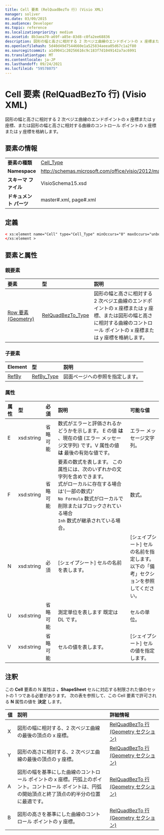 ```yaml
---
title: Cell 要素 (RelQuadBezTo 行) (Visio XML)
manager: soliver
ms.date: 03/09/2015
ms.audience: Developer
ms.topic: reference
ms.localizationpriority: medium
ms.assetid: 8b3aea70-a69f-a85e-83d8-c0fa2ee68836
description: 図形の幅と高さに相対する 2 次ベジエ曲線のエンドポイントの x 座標または y 座標、または図形の幅と高さに相対する曲線のコントロール ポイントの x 座標または y 座標を格納します。
ms.openlocfilehash: 5d40d49d7544660e1a525834aeea05d67c1a2f80
ms.sourcegitcommit: a1d9041c20256616c9c183f7d1049142a7ac6991
ms.translationtype: MT
ms.contentlocale: ja-JP
ms.lasthandoff: 09/24/2021
ms.locfileid: "59578075"
---
```

# <a name="cell-element-relquadbezto-row-visio-xml"></a>Cell 要素 (RelQuadBezTo 行) (Visio XML)

図形の幅と高さに相対する 2 次ベジエ曲線のエンドポイントの x 座標または y 座標、または図形の幅と高さに相対する曲線のコントロール ポイントの x 座標または y 座標を格納します。
  
## <a name="element-information"></a>要素の情報

|||
|:-----|:-----|
|**要素の種類** <br/> |[Cell_Type](cell_type-complextypevisio-xml.md) <br/> |
|**Namespace** <br/> |http://schemas.microsoft.com/office/visio/2012/main  <br/> |
|**スキーマ ファイル** <br/> |VisioSchema15.xsd  <br/> |
|**ドキュメント パーツ** <br/> |master#.xml, page#.xml  <br/> |
   
## <a name="definition"></a>定義

```XML
< xs:element name="Cell" type="Cell_Type" minOccurs="0" maxOccurs="unbounded" >
</xs:element >
```

## <a name="elements-and-attributes"></a>要素と属性

### <a name="parent-elements"></a>親要素

|**要素**|**型**|**説明**|
|:-----|:-----|:-----|
|[Row 要素 (Geometry)](row-element-geometry-sectionvisio-xml.md) <br/> |[RelQuadBezTo_Type](relquadbezto_type-complextypevisio-xml.md) <br/> |図形の幅と高さに相対する 2 次ベジエ曲線のエンドポイントの x 座標または y 座標、または図形の幅と高さに相対する曲線のコントロール ポイントの x 座標または y 座標を格納します。  <br/> |
   
### <a name="child-elements"></a>子要素

|**Element**|**型**|**説明**|
|:-----|:-----|:-----|
|[RefBy](refby-element-cell_type-complextypevisio-xml.md) <br/> |[RefBy_Type](refby_type-complextypevisio-xml.md) <br/> |図面ページへの参照を指定します。  <br/> |
   
### <a name="attributes"></a>属性

|**属性**|**型**|**必須**|**説明**|**可能な値**|
|:-----|:-----|:-----|:-----|:-----|
|E  <br/> |xsd:string  <br/> |省略可能  <br/> |数式がエラーと評価されるかどうかを示します。 E の値 **は** 、現在の値 (エラー メッセージ文字列) です。V 属性の値 **は** 最後の有効な値です。  <br/> |エラー メッセージ文字列。  <br/> |
|F  <br/> |xsd:string  <br/> |省略可能  <br/> | 要素の数式を表します。 この属性には、次のいずれかの文字列を含めできます。  <br/>  式がローカルに存在する場合は'(一部の数式)'  <br/>  `No Formula` 数式がローカルで削除またはブロックされている場合  <br/>  `Inh` 数式が継承されている場合。  <br/> |数式。  <br/> |
|N  <br/> |xsd:string  <br/> |必須  <br/> |[シェイプシート] セルの名前を表します。  <br/> |[シェイプシート] セルの名前を指定します。  <br/> 以下の「備考」セクションを参照してください。  <br/> |
|U  <br/> |xsd:string  <br/> |省略可能  <br/> |測定単位を表します 既定は DL です。  <br/> |セルの単位。  <br/> |
|V  <br/> |xsd:string  <br/> |省略可能  <br/> |セルの値を表します。  <br/> |[シェイプシート] セルの値を指定します。  <br/> |
   
## <a name="remarks"></a>注釈

この **Cell** 要素の N 属性は **、ShapeSheet** セルに対応する制限された値のセットの 1 つである必要があります。 次の表を参照して、この Cell 要素で許可される **N** 属性の値を **決定** します。 
  
|**値**|**説明**|**詳細情報**|
|:-----|:-----|:-----|
|X  <br/> |図形の幅に相対する、2 次ベジエ曲線の最後の頂点の x 座標。  <br/> |[RelQuadBezTo 行 (Geometry セクション)](relquadbezto-row-geometry-section.md) <br/> |
|Y  <br/> |図形の高さに相対する、2 次ベジエ曲線の最後の頂点の y 座標。  <br/> |[RelQuadBezTo 行 (Geometry セクション)](relquadbezto-row-geometry-section.md) <br/> |
|A  <br/> |図形の幅を基準にした曲線のコントロール ポイントの x 座標。円弧上のポイント。コントロール ポイントは、円弧の開始頂点と終了頂点の約半分の位置に最適です。  <br/> |[RelQuadBezTo 行 (Geometry セクション)](relquadbezto-row-geometry-section.md) <br/> |
|B  <br/> |図形の高さを基準にした曲線のコントロール ポイントの y 座標。  <br/> |[RelQuadBezTo 行 (Geometry セクション)](relquadbezto-row-geometry-section.md) <br/> |
   


